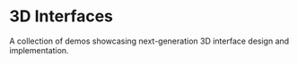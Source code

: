 # 3D Interfaces

A collection of demos showcasing next-generation 3D interface design and
implementation.
